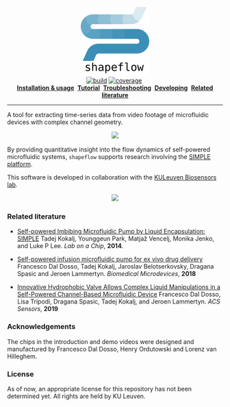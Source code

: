 <div id="header" align="center">
  <div>
    <a href="https://github.com/ybnd/shapeflow">
      <img src="docs/source/assets/shapeflow-blue-text.svg" alt="shapeflow" height="160">
    </a>
  </div>
  <div>
    <a href="https://github.com/ybnd/shapeflow/actions/workflows/build.yml"><img src="https://github.com/ybnd/shapeflow/actions/workflows/build.yml/badge.svg" alt="build"></a>
    <a href="https://codecov.io/gh/ybnd/shapeflow"><img src="https://codecov.io/gh/ybnd/shapeflow/branch/main/graph/badge.svg" alt="coverage"></a>
    <a href="https://doi.org/10.5281/zenodo.4048741"><img src="https://zenodo.org/badge/DOI/10.5281/zenodo.4048741.svg" alt=""></a>
  </div>
  <div>
    <a href="https://shapeflow.readthedocs.io/en/latest/index.html#installation-usage"><b>Installation & usage</b></a>&nbsp;
    <a href="https://shapeflow.readthedocs.io/en/latest/tutorial.html"><b>Tutorial</b></a>&nbsp;
    <a href="https://shapeflow.readthedocs.io/en/latest/troubleshooting.html"><b>Troubleshooting</b></a>&nbsp;
    <a href="https://shapeflow.readthedocs.io/en/latest/developing.html"><b>Developing</b></a>&nbsp;
    <a href="#Related-literature"><b>Related literature</b></a>
  </div>
  <hr/>
</div>

A tool for extracting time-series data from video footage of microfluidic devices with complex channel geometry.

<div align="center"><img src="https://i.postimg.cc/xTMZzYnj/abstract5-720x540.gif" width="600px"/></div>

By providing quantitative insight into the flow dynamics of self-powered microfluidic systems, `shapeflow` supports research involving the [SIMPLE platform](https://www.biw.kuleuven.be/biosyst/mebios/biosensors-group/research-topics/Microfluidics_folder/simple-platform). 

This software is developed in collaboration with the [KULeuven Biosensors lab](https://twitter.com/KULBiosensors).

<div align="center"><img src="https://i.postimg.cc/W3qF15rK/demo-final-30fps-600x400.gif" width="600px"/></div>

### Related literature

* [Self-powered Imbibing Microfluidic Pump by Liquid Encapsulation: SIMPLE](https://doi.org/10.1039/C4LC00920G)
  Tadej Kokalj, Younggeun Park, Matjaž Vencelj, Monika Jenko, and Luke P Lee. *Lab on a Chip*, **2014**. 
  
* [Self-powered infusion microfluidic pump for ex vivo drug delivery](https://doi.org/10.1007/s10544-018-0289-1)
  Francesco Dal Dosso, Tadej Kokalj, Jaroslav Belotserkovsky, Dragana Spasic and Jeroen Lammertyn. *Biomedical Microdevices*, **2018**

* [Innovative Hydrophobic Valve Allows Complex Liquid Manipulations in a Self-Powered Channel-Based Microfluidic Device](https://doi.org/10.1021/acssensors.8b01555)
  Francesco Dal Dosso, Lisa Tripodi, Dragana Spasic, Tadej Kokalj, and Jeroen Lammertyn. *ACS Sensors*, **2019**

### Acknowledgements

The chips in the introduction and demo videos were designed and manufactured by Francesco Dal Dosso, Henry Ordutowski and Lorenz van Hilleghem.

### License

As of now, an appropriate license for this repository has not been determined yet. All rights are held by KU Leuven.
